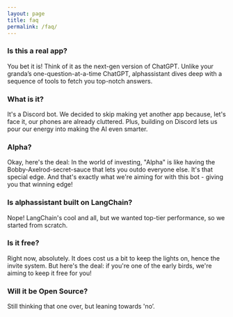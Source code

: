 ```yaml
---
layout: page
title: faq
permalink: /faq/
---
```

### Is this a real app?
You bet it is! Think of it as the next-gen version of ChatGPT. Unlike your granda’s one-question-at-a-time ChatGPT, alphassistant dives deep with a sequence of tools to fetch you top-notch answers.

### What is it?
It's a Discord bot. We decided to skip making yet another app because, let's face it, our phones are already cluttered. Plus, building on Discord lets us pour our energy into making the AI even smarter.

### Alpha?
Okay, here's the deal: In the world of investing, "Alpha" is like having the Bobby-Axelrod-secret-sauce that lets you outdo everyone else. It's that special edge. And that's exactly what we're aiming for with this bot - giving you that winning edge!

### Is alphassistant built on LangChain?
Nope! LangChain's cool and all, but we wanted top-tier performance, so we started from scratch.

### Is it free?
Right now, absolutely. It does cost us a bit to keep the lights on, hence the invite system. But here's the deal: if you're one of the early birds, we're aiming to keep it free for you!

### Will it be Open Source?
Still thinking that one over, but leaning towards 'no’.
